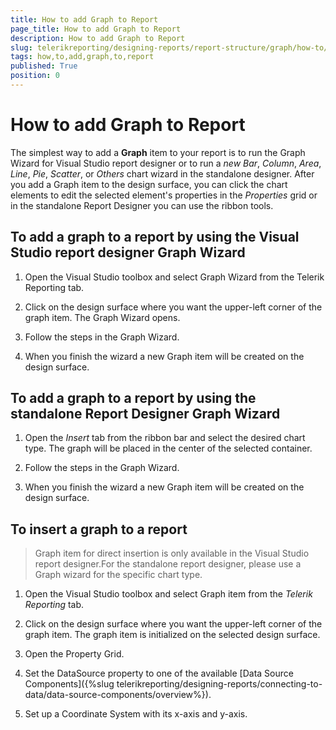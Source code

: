 ```yaml
---
title: How to add Graph to Report
page_title: How to add Graph to Report 
description: How to add Graph to Report
slug: telerikreporting/designing-reports/report-structure/graph/how-to/how-to-add-graph-to-report
tags: how,to,add,graph,to,report
published: True
position: 0
---
```


# How to add Graph to Report



The simplest way to add a __Graph__ item to your report is to run the Graph Wizard for Visual Studio report designer or to run          a *new Bar*, *Column*, *Area*, *Line*,         *Pie*, *Scatter*, or *Others* chart wizard in the standalone designer.          After you add a Graph item to the design surface, you can click the chart elements to edit the selected element's properties in the         *Properties* grid or in the standalone Report Designer you can use the ribbon tools.               

## To add a graph to a report by using the Visual Studio report designer Graph Wizard

1. Open the Visual Studio toolbox and select Graph Wizard from the Telerik Reporting tab.

1. Click on the design surface where you want the upper-left corner of the graph item.               The Graph Wizard opens.             

1. Follow the steps in the Graph Wizard.

1. When you finish the wizard a new Graph item will be created on the design surface. 

## To add a graph to a report by using the standalone Report Designer Graph Wizard

1. Open the *Insert* tab from the ribbon bar and select the desired chart type.             The graph will be placed in the center of the selected container.

1. Follow the steps in the Graph Wizard.

1. When you finish the wizard a new Graph item will be created on the design surface. 

## To insert a graph to a report

> Graph item for direct insertion is only available in the Visual Studio report designer.For the             standalone report designer, please use a Graph wizard for the specific chart type.


1. Open the Visual Studio toolbox and select Graph item from the *Telerik Reporting* tab.

1. Click on the design surface where you want the upper-left corner of the graph item.    The graph item is initialized on the selected design surface.

1. Open the Property Grid.

1. Set the DataSource property to one of the available [Data Source Components]({%slug telerikreporting/designing-reports/connecting-to-data/data-source-components/overview%}).

1. Set up a Coordinate System with its x-axis and y-axis.



